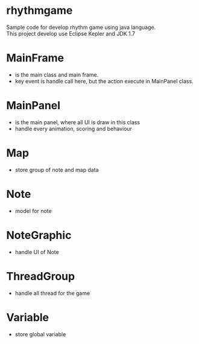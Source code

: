 # rhythmgame
Sample code for develop rhythm game using java language.<br>
This project develop use Eclipse Kepler and JDK 1.7

MainFrame
==========
- is the main class and main frame.
- key event is handle call here, but the action execute in MainPanel class. 


MainPanel
=========
- is the main panel, where all UI is draw in this class
- handle every animation, scoring  and  behaviour

Map
===
- store group of note and map data

Note
====
- model for note

NoteGraphic
===========
- handle UI of Note

ThreadGroup
===========
- handle all thread for the game

Variable
========
- store global variable

